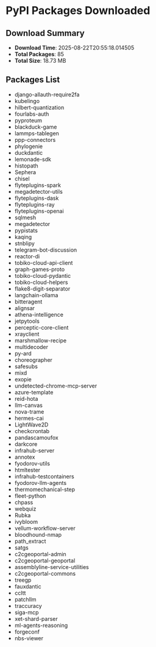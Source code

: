 # PyPI Packages Downloaded

## Download Summary
- **Download Time**: 2025-08-22T20:55:18.014505
- **Total Packages**: 85
- **Total Size**: 18.73 MB

## Packages List
- django-allauth-require2fa
- kubelingo
- hilbert-quantization
- fourlabs-auth
- pyproteum
- blackduck-game
- lammps-tablegen
- ppp-connectors
- phylogenie
- duckdantic
- lemonade-sdk
- histopath
- Sephera
- chisel
- flyteplugins-spark
- megadetector-utils
- flyteplugins-dask
- flyteplugins-ray
- flyteplugins-openai
- sqlmesh
- megadetector
- pypistats
- kaqing
- stnblipy
- telegram-bot-discussion
- reactor-di
- tobiko-cloud-api-client
- graph-games-proto
- tobiko-cloud-pydantic
- tobiko-cloud-helpers
- flake8-digit-separator
- langchain-ollama
- bitteragent
- alignsar
- athena-intelligence
- jetpytools
- perceptic-core-client
- xrayclient
- marshmallow-recipe
- multidecoder
- py-ard
- choreographer
- safesubs
- mixd
- exopie
- undetected-chrome-mcp-server
- azure-template
- reid-hota
- llm-canvas
- nova-trame
- hermes-cai
- LightWave2D
- checkcrontab
- pandascamoufox
- darkcore
- infrahub-server
- annotex
- fyodorov-utils
- htmltester
- infrahub-testcontainers
- fyodorov-llm-agents
- thermomechanical-step
- fleet-python
- chpass
- webquiz
- Rubka
- ivybloom
- vellum-workflow-server
- bloodhound-nmap
- path_extract
- satgs
- c2cgeoportal-admin
- c2cgeoportal-geoportal
- assemblyline-service-utilities
- c2cgeoportal-commons
- treegp
- fauxdantic
- ccltt
- patchllm
- traccuracy
- siga-mcp
- xet-shard-parser
- ml-agents-reasoning
- forgeconf
- nbs-viewer
